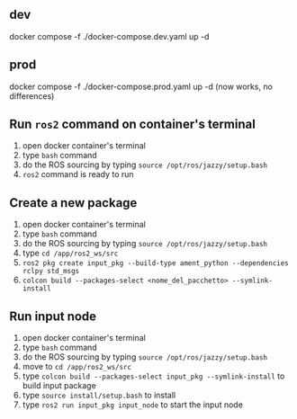 ## dev

docker compose -f ./docker-compose.dev.yaml up -d

## prod

docker compose -f ./docker-compose.prod.yaml up -d (now works, no differences)

## Run `ros2` command on container's terminal

1. open docker container's terminal
2. type `bash` command
3. do the ROS sourcing by typing `source /opt/ros/jazzy/setup.bash`
4. `ros2` command is ready to run

## Create a new package

1. open docker container's terminal
2. type `bash` command
3. do the ROS sourcing by typing `source /opt/ros/jazzy/setup.bash`
4. type `cd /app/ros2_ws/src`
5. `ros2 pkg create input_pkg --build-type ament_python --dependencies rclpy std_msgs`
6. `colcon build --packages-select <nome_del_pacchetto> --symlink-install`

## Run input node
1. open docker container's terminal
2. type `bash` command
3. do the ROS sourcing by typing `source /opt/ros/jazzy/setup.bash`
4. move to `cd /app/ros2_ws/src`
5. type `colcon build --packages-select input_pkg --symlink-install` to build input package
6. type `source install/setup.bash` to install
7. type `ros2 run input_pkg input_node` to start the input node
